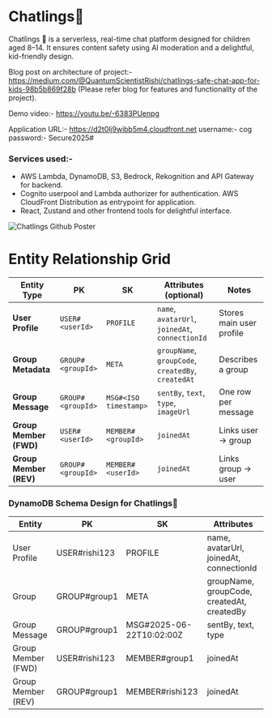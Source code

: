 # Chatlings🐾
Chatlings 🐾 is a serverless, real-time chat platform designed for children aged 8–14. It ensures content safety using AI moderation and a delightful, kid-friendly design.

Blog post on architecture of project:- https://medium.com/@QuantumScientistRishi/chatlings-safe-chat-app-for-kids-98b5b869f28b (Please refer blog for features and functionality of the project).

Demo video:- https://youtu.be/-6383PUenpg

Application URL:- https://d2t0lj9wibb5m4.cloudfront.net
username:- cog password:- Secure2025#

### Services used:-
* AWS Lambda, DynamoDB, S3, Bedrock, Rekognition and API Gateway for backend.
* Cognito userpool and Lambda authorizer for authentication. AWS CloudFront Distribution as entrypoint for application.
* React, Zustand and other frontend tools for delightful interface.

  
![Chatlings Github Poster](https://github.com/user-attachments/assets/760905d1-4aea-4562-a516-b9d894f8b101)

# Entity Relationship Grid

| **Entity Type**        | **PK**            | **SK**                | **Attributes** (optional)                          | **Notes**                        |
| ---------------------- | ----------------- | --------------------- | -------------------------------------------------- | -------------------------------- |
| **User Profile**       | `USER#<userId>`   | `PROFILE`             | `name`, `avatarUrl`, `joinedAt`, `connectionId`    | Stores main user profile         |
| **Group Metadata**     | `GROUP#<groupId>` | `META`                | `groupName`, `groupCode`, `createdBy`, `createdAt` | Describes a group                |
| **Group Message**      | `GROUP#<groupId>` | `MSG#<ISO timestamp>` | `sentBy`, `text`, `type`, `imageUrl`               | One row per message              |
| **Group Member (FWD)** | `USER#<userId>`   | `MEMBER#<groupId>`    | `joinedAt`                                         | Links user → group               |
| **Group Member (REV)** | `GROUP#<groupId>` | `MEMBER#<userId>`     | `joinedAt`                                         | Links group → user               |

### DynamoDB Schema Design for Chatlings🐾

| Entity | PK                | SK                    | Attributes                                  |
|--------|-------------------|------------------------|---------------------------------------------|
| User Profile | USER#rishi123     | PROFILE               | name, avatarUrl, joinedAt, connectionId     |
| Group | GROUP#group1       | META                  | groupName, groupCode, createdAt, createdBy  |
| Group Message | GROUP#group1       | MSG#2025-06-22T10:02:00Z | sentBy, text, type                          |
| Group Member (FWD) | USER#rishi123     | MEMBER#group1         | joinedAt                                    |
| Group Member (REV) | GROUP#group1       | MEMBER#rishi123       | joinedAt                                    |
